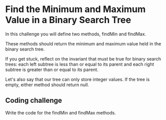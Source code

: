 # Find the Minimum and Maximum Value in a Binary Search Tree
In this challenge you will define two methods, findMin and findMax. 

These methods should return the minimum and maximum value held in the binary search tree.

If you get stuck, reflect on the invariant that must be true for binary search trees: each left subtree is less than or equal to its parent and each right subtree is greater than or equal to its parent. 

Let's also say that our tree can only store integer values. If the tree is empty, either method should return null.

## Coding challenge
Write the code for the findMin and findMax methods.